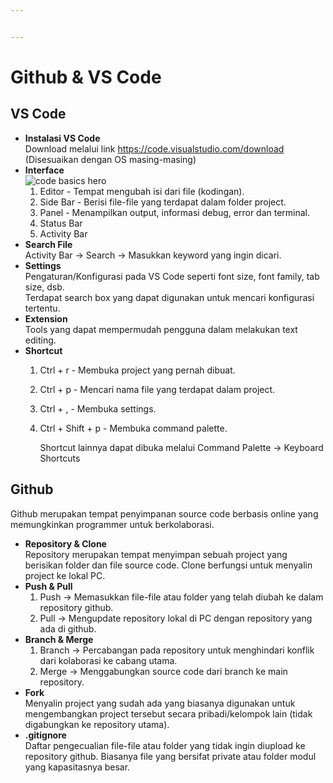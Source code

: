 ```yaml
---


---
```


<h1 id="github--vs-code">Github &amp; VS Code</h1>
<h2 id="vs-code">VS Code</h2>
<ul>
<li><strong>Instalasi VS Code</strong><br>
Download melalui link <a href="https://code.visualstudio.com/download">https://code.visualstudio.com/download</a> (Disesuaikan dengan OS masing-masing)</li>
<li><strong>Interface</strong><br>
<img src="https://code.visualstudio.com/assets/docs/getstarted/userinterface/hero.png" alt="code basics hero">
<ol>
<li>Editor - Tempat mengubah isi dari file (kodingan).</li>
<li>Side Bar - Berisi file-file yang terdapat dalam folder project.</li>
<li>Panel - Menampilkan output, informasi debug, error dan terminal.</li>
<li>Status Bar</li>
<li>Activity Bar</li>
</ol>
</li>
<li><strong>Search File</strong><br>
Activity Bar -&gt; Search -&gt; Masukkan keyword yang ingin dicari.</li>
<li><strong>Settings</strong><br>
Pengaturan/Konfigurasi pada VS Code seperti font size, font family, tab size, dsb.<br>
Terdapat search box yang dapat digunakan untuk mencari konfigurasi tertentu.</li>
<li><strong>Extension</strong><br>
Tools yang dapat mempermudah pengguna dalam melakukan text editing.</li>
<li><strong>Shortcut</strong>
<ol>
<li>
<p>Ctrl + r - Membuka project yang pernah dibuat.</p>
</li>
<li>
<p>Ctrl + p - Mencari nama file yang terdapat dalam project.</p>
</li>
<li>
<p>Ctrl + , - Membuka settings.</p>
</li>
<li>
<p>Ctrl + Shift + p - Membuka command palette.</p>
<p>Shortcut lainnya dapat dibuka melalui Command Palette -&gt; Keyboard Shortcuts</p>
</li>
</ol>
</li>
</ul>
<h2 id="github">Github</h2>
<p>Github merupakan tempat penyimpanan source code berbasis online yang memungkinkan programmer untuk berkolaborasi.</p>
<ul>
<li><strong>Repository &amp; Clone</strong><br>
Repository merupakan tempat menyimpan sebuah project yang berisikan folder dan file source code. Clone berfungsi untuk menyalin project ke lokal PC.</li>
<li><strong>Push &amp; Pull</strong>
<ol>
<li>Push -&gt; Memasukkan file-file atau folder yang telah diubah ke dalam repository github.</li>
<li>Pull -&gt; Mengupdate repository lokal di PC dengan repository yang ada di github.</li>
</ol>
</li>
<li><strong>Branch &amp; Merge</strong>
<ol>
<li>Branch -&gt; Percabangan pada repository untuk menghindari konflik dari kolaborasi ke cabang utama.</li>
<li>Merge -&gt; Menggabungkan source code dari branch ke main repository.</li>
</ol>
</li>
<li><strong>Fork</strong><br>
Menyalin project yang sudah ada yang biasanya digunakan untuk mengembangkan project tersebut secara pribadi/kelompok lain (tidak digabungkan ke repository utama).</li>
<li><strong>.gitignore</strong><br>
Daftar pengecualian file-file atau folder yang tidak ingin diupload ke repository github. Biasanya file yang bersifat private atau folder modul yang kapasitasnya besar.</li>
</ul>

